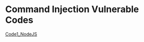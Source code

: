 # Command Injection Vulnerable Codes

[Code1_NodeJS](https://github.com/Git-K3rnel/Vulnerable_Code_Snippets/blob/main/Command_Injection/Code1_NodeJS.md)

